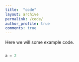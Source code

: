 ```yaml
---
title:  "code"
layout: archive
permalink: /code/
author_profile: true
comments: true
---
```

Here we will some example code.

```python

a = 2

```